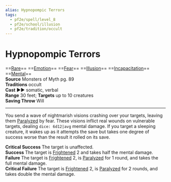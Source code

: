 ```yaml
---
alias: Hypnopompic Terrors
tags:
  - pf2e/spell/level_8
  - pf2e/school/illusion
  - pf2e/tradition/occult
---
```


# Hypnopompic Terrors

==[Rare](../../../Traits/Rare.md)== ==[Emotion](../../../Traits/Emotion.md)== ==[Fear](../Level%201/Fear.md)== ==[Illusion](../../../Traits/Illusion.md)== ==[Incapacitation](../../../Traits/Incapacitation.md)== ==[Mental](../../../Traits/Mental.md)==  
__Source__ Monsters of Myth pg. 89  
**Traditions** occult  
**Cast** ►► somatic, verbal  
**Range** 30 feet; **Targets** up to 10 creatures  
**Saving Throw** Will

---

You send a wave of nightmarish visions crashing over your targets, leaving them [Paralyzed](../../../Conditions/Paralyzed.md) by fear. These visions inflict real wounds on vulnerable targets, dealing `dice: 6d12|avg` mental damage. If you target a sleeping creature, it wakes up as it attempts the save but takes one degree of success worse than the result it rolled on its save.

**Critical Success** The target is unaffected.  
**Success** The target is [Frightened](../../../Conditions/Frightened.md) 2 and takes half the mental damage.  
**Failure** The target is [Frightened](../../../Conditions/Frightened.md) 2, is [Paralyzed](../../../Conditions/Paralyzed.md) for 1 round, and takes the full mental damage.  
**Critical Failure** The target is [Frightened](../../../Conditions/Frightened.md) 2, is [Paralyzed](../../../Conditions/Paralyzed.md) for 2 rounds, and takes double the mental damage.
